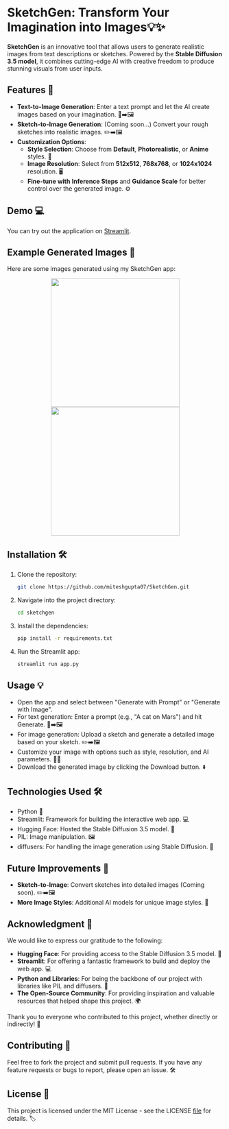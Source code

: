 # SketchGen: Transform Your Imagination into Images💡✨

**SketchGen** is an innovative tool that allows users to generate realistic images from text descriptions or sketches. Powered by the **Stable Diffusion 3.5 model**, it combines cutting-edge AI with creative freedom to produce stunning visuals from user inputs.

## Features 🚀

- **Text-to-Image Generation**: Enter a text prompt and let the AI create images based on your imagination. 📝➡️🖼️
- **Sketch-to-Image Generation**: (Coming soon...) Convert your rough sketches into realistic images. ✏️➡️🖼️
- **Customization Options**:
  - **Style Selection**: Choose from **Default**, **Photorealistic**, or **Anime** styles. 🎨
  - **Image Resolution**: Select from **512x512**, **768x768**, or **1024x1024** resolution. 🖥️
  - **Fine-tune with** **Inference Steps** and **Guidance Scale** for better control over the generated image. ⚙️

## Demo 💻

You can try out the application on [Streamlit](https://your-deployed-app-link-here).

## Example Generated Images 📸

Here are some images generated using my SketchGen app:

<p align="center">
    <img src="https://github.com/user-attachments/assets/9664c890-1dee-46fe-a6b7-1731a73967b9" width="300" />
    <img src="https://github.com/user-attachments/assets/bd81e854-aace-459c-8413-85f2780dea95" width="300" />
</p>

## Installation 🛠️

1. Clone the repository:
   ```bash
   git clone https://github.com/miteshgupta07/SketchGen.git
   ```
2. Navigate into the project directory:
   ```bash
   cd sketchgen
   ```
3. Install the dependencies:
   ```bash
   pip install -r requirements.txt
   ```

5. Run the Streamlit app:
   ```bash
   streamlit run app.py
   ```



## Usage 💡

- Open the app and select between "Generate with Prompt" or "Generate with Image".
- For text generation: Enter a prompt (e.g., "A cat on Mars") and hit Generate. 📝➡️🖼️
- For image generation: Upload a sketch and generate a detailed image based on your sketch. ✏️➡️🖼️
- Customize your image with options such as style, resolution, and AI parameters. 🎨🔧
- Download the generated image by clicking the Download button. ⬇️

## Technologies Used 🛠️

- Python 🐍
- Streamlit: Framework for building the interactive web app. 💻
- Hugging Face: Hosted the Stable Diffusion 3.5 model. 🤗
- PIL: Image manipulation. 🖼️
- diffusers: For handling the image generation using Stable Diffusion. 💨

## Future Improvements 🚧

- **Sketch-to-Image**: Convert sketches into detailed images (Coming soon). ✏️➡️🖼️
- **More Image Styles**: Additional AI models for unique image styles. 🎨

## Acknowledgment 🙏

We would like to express our gratitude to the following:

- **Hugging Face**: For providing access to the Stable Diffusion 3.5 model. 🤗
- **Streamlit**: For offering a fantastic framework to build and deploy the web app. 💻
- **Python and Libraries**: For being the backbone of our project with libraries like PIL and diffusers. 🐍
- **The Open-Source Community**: For providing inspiration and valuable resources that helped shape this project. 🌍

Thank you to everyone who contributed to this project, whether directly or indirectly! 🙌


## Contributing 🤝

Feel free to fork the project and submit pull requests. If you have any feature requests or bugs to report, please open an issue. 🛠️

## License 📜

This project is licensed under the MIT License - see the LICENSE [file](https://github.com/miteshgupta07/SketchGen/blob/main/LICENSE) for details. 🏷️
